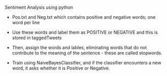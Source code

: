 Sentiment Analysis using python

- Pos.txt and Neg.txt which contains positive and negative words; one word per line

- Use these words and label them as POSITIVE or NEGATIVE and this is stored in taggedTweets

- Then, assign the words and lables, eliminating words that do not contribute to the meaning of the sentence - these are called stopwords.

- Train using NaiveBayesClassifier, and if the classifier encounters a new word, it asks whether it is Positive or Negative.
